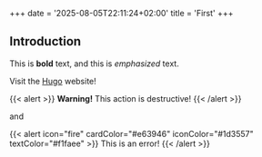 +++
date = '2025-08-05T22:11:24+02:00'
title = 'First'
+++
## Introduction

This is **bold** text, and this is *emphasized* text.

Visit the [Hugo](https://gohugo.io) website!

{{< alert >}}
**Warning!** This action is destructive!
{{< /alert >}}

and

{{< alert icon="fire" cardColor="#e63946" iconColor="#1d3557" textColor="#f1faee" >}}
This is an error!
{{< /alert >}}
